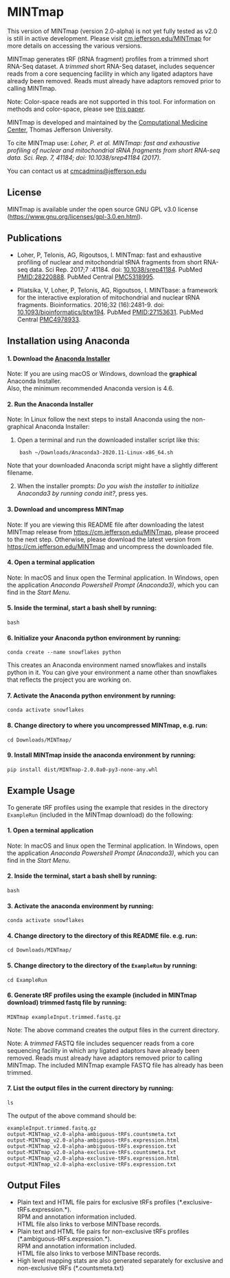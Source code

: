 # MINTmap

This version of MINTmap (version 2.0-alpha) is not yet fully tested as v2.0 is
still in active development.
Please visit [cm.jefferson.edu/MINTmap](https://cm.jefferson.edu/MINTmap)
for more details on accessing the various versions.

MINTmap generates tRF (tRNA fragment) profiles from a trimmed short RNA-Seq
dataset. A *trimmed* short RNA-Seq dataset, includes sequencer reads from a core
sequencing facility in which any ligated adaptors have already been removed.
Reads must already have adaptors removed prior to calling MINTmap.

Note: Color-space reads are not supported in this tool.
For information on methods and color-space, please see
[this paper](http://www.nature.com/articles/srep41184).

MINTmap is developed and maintained by the
[Computational Medicine Center](https://cm.jefferson.edu),
Thomas Jefferson University.

To cite MINTmap use:
  *Loher, P. et al. MINTmap: fast and exhaustive profiling of
  nuclear and mitochondrial tRNA fragments from short RNA-seq data.
  Sci. Rep. 7, 41184; doi: 10.1038/srep41184 (2017).*

You can contact us at
[cmcadmins@jefferson.edu](mailto://cmcadmins@jefferson.edu)


## License

MINTmap is available under the open source GNU GPL v3.0 license
(https://www.gnu.org/licenses/gpl-3.0.en.html).


## Publications

* Loher, P, Telonis, AG, Rigoutsos, I. MINTmap: fast and exhaustive profiling of
nuclear and mitochondrial tRNA fragments from short RNA-seq data.
Sci Rep. 2017;7 :41184.
doi: [10.1038/srep41184](http://dx.doi.org/10.1038/srep41184).
PubMed [PMID:28220888](http://www.ncbi.nlm.nih.gov/pubmed/28220888).
PubMed Central [PMC5318995](http://www.ncbi.nlm.nih.gov/pmc/articles/PMC5318995).

* Pliatsika, V, Loher, P, Telonis, AG, Rigoutsos, I. MINTbase: a framework for
the interactive exploration of mitochondrial and nuclear tRNA fragments.
Bioinformatics. 2016;32 (16):2481-9. doi: 
[10.1093/bioinformatics/btw194](http://dx.doi.org/10.1093/bioinformatics/btw194).
PubMed [PMID:27153631](http://www.ncbi.nlm.nih.gov/pubmed/27153631).
PubMed Central [PMC4978933](http://www.ncbi.nlm.nih.gov/pmc/articles/PMC4978933).


## Installation using Anaconda

#### 1. Download the [Anaconda Installer](https://www.anaconda.com/products/individual#Downloads)

Note: If you are using macOS or Windows, download the **graphical** Anaconda
Installer.  
Also, the minimum recommended Anaconda version is 4.6.

#### 2. Run the Anaconda Installer

Note: In Linux follow the next steps to install Anaconda using the non-graphical
Anaconda Installer:

1. Open a terminal and run the downloaded installer script like this:
```
    bash ~/Downloads/Anaconda3-2020.11-Linux-x86_64.sh
```
Note that your downloaded Anaconda script might have a slightly different
filename.

2. When the installer prompts:
*Do you wish the installer to initialize Anaconda3 by running conda init?*,
press yes.

#### 3. Download and uncompress MINTmap

Note: If you are viewing this README file after downloading the latest MINTmap
release from https://cm.jefferson.edu/MINTmap, please proceed to the next step.
Otherwise, please download the latest version from
https://cm.jefferson.edu/MINTmap and uncompress the downloaded file.

#### 4. Open a terminal application

Note: In macOS and linux open the Terminal application.
In Windows, open the application *Anaconda Powershell Prompt (Anaconda3)*,
which you can find in the *Start Menu*.  

#### 5. Inside the terminal, start a bash shell by running:

    bash

#### 6. Initialize your Anaconda python environment by running:

    conda create --name snowflakes python

This creates an Anaconda environment named snowflakes and installs python in it.
You can give your environment a name other than snowflakes that reflects
the project you are working on.
 
#### 7. Activate the Anaconda python environment by running:

    conda activate snowflakes

#### 8. Change directory to where you uncompressed MINTmap, e.g. run:

    cd Downloads/MINTmap/

#### 9. Install MINTmap inside the anaconda environment by running:

    pip install dist/MINTmap-2.0.0a0-py3-none-any.whl


## Example Usage

To generate tRF profiles using the example that resides in the directory
`ExampleRun` (included in the MINTmap download) do the following:

#### 1. Open a terminal application

Note: In macOS and linux open the Terminal application.
In Windows, open the application *Anaconda Powershell Prompt (Anaconda3)*,
which you can find in the *Start Menu*.

#### 2. Inside the terminal, start a bash shell by running:

    bash

#### 3. Activate the anaconda environment by running:

    conda activate snowflakes

#### 4. Change directory to the directory of this README file. e.g. run:

    cd Downloads/MINTmap/

#### 5. Change directory to the directory of the `ExampleRun` by running:

    cd ExampleRun

#### 6. Generate tRF profiles using the example (included in MINTmap download) trimmed fastq file by running:

    MINTmap exampleInput.trimmed.fastq.gz

Note: The above command creates the output files in the current directory.

Note: A *trimmed* FASTQ file includes sequencer reads from a core sequencing
facility in which any ligated adaptors have already been removed.
Reads must already have adaptors removed prior to calling MINTmap.
The included MINTmap example FASTQ file has already has been trimmed.

#### 7. List the output files in the current directory by running:

    ls

The output of the above command should be:

    exampleInput.trimmed.fastq.gz
    output-MINTmap_v2.0-alpha-ambiguous-tRFs.countsmeta.txt
    output-MINTmap_v2.0-alpha-ambiguous-tRFs.expression.html
    output-MINTmap_v2.0-alpha-ambiguous-tRFs.expression.txt
    output-MINTmap_v2.0-alpha-exclusive-tRFs.countsmeta.txt
    output-MINTmap_v2.0-alpha-exclusive-tRFs.expression.html
    output-MINTmap_v2.0-alpha-exclusive-tRFs.expression.txt

## Output Files

* Plain text and HTML file pairs for exclusive tRFs profiles
(\*.exclusive-tRFs.expression.\*).  
RPM and annotation information included.  
HTML file also links to verbose MINTbase records.
* Plain text and HTML file pairs for non-exclusive tRFs profiles
(\*.ambiguous-tRFs.expression.\*).  
RPM and annotation information included.  
HTML file also links to verbose MINTbase records.
* High level mapping stats are also generated separately for exclusive and
non-exclusive tRFs (\*.countsmeta.txt)
